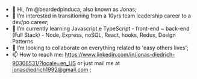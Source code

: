 
- 👋 Hi, I’m @beardedpinduca, also known as Jonas;
- 👀 I’m interested in transitioning from a 10yrs team leadership career to a dev/po career;
- 🌱 I’m currently learning Javascript e TypeScript - front-end ~ back-end (Full Stack) - Node, Express, noSQL, React, hooks, Redux, Design Patterns
- 💞️ I’m looking to collaborate on everything related to 'easy others lives';
- 📫 How to reach me: https://www.linkedin.com/in/jonas-diedrich-90306531/?locale=en_US or just mail me at jonasdiedrich1992@gmail.com ;
